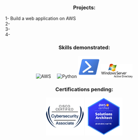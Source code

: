 <h3 align="center">Projects: </h3>
  1- Build a web application on AWS 
  <br>
  2-
  <br>
  3-
  <br>
  4-
  
  <h3 align="center">Skills demonstrated:</h3>

<p align="center">
  <img src="https://cdn.jsdelivr.net/gh/devicons/devicon/icons/amazonwebservices/amazonwebservices-original-wordmark.svg" alt="AWS" width="70"/>
  &nbsp;&nbsp;&nbsp;
  <img src="https://cdn.jsdelivr.net/gh/devicons/devicon/icons/python/python-original.svg" alt="Python" width="70"/>
  <img src="./PowerShell_5.0_icon.png" alt="PS" width="70"/>
  <img src="./AD1.png" alt="PS" width="100"/>

  <h3 align="center">Certifications pending:</h3>
  <p align="center">
  <img src="./cyberops.png" alt="cyberops" width="120"/>
  <img src="./sol.png" alt="sol" width="120"/> 

</p>
</p>

